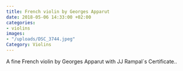 ```yaml
---
title: French violin by Georges Apparut
date: 2018-05-06 14:33:00 +02:00
categories:
- violins
images:
- "/uploads/DSC_3744.jpeg"
Category: Violins
---
```


A fine French violin by Georges Apparut with JJ Rampal´s Certificate..
